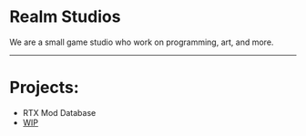 # Realm Studios
We are a small game studio who work on programming, art, and more.

------------------------

# Projects:

 * RTX Mod Database
 * [WIP](https://github.com/Realm-Studios/RTX-Mod-Database)
 
